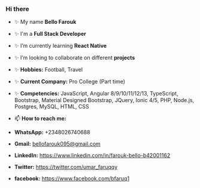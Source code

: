 ### Hi there

- ✨ My name **Bello Farouk**
- ✨ I'm a **Full Stack Developer**
- ✨ I’m currently learning **React Native**
- ✨ I’m looking to collaborate on different **projects**
- ✨ **Hobbies:** Football, Travel
- ✨ **Current Company:** Pro College (Part time)
- ✨ **Competencies:** JavaScript, Angular 8/9/10/11/12/13, TypeScript, Bootstrap, Material Designed Bootstrap, JQuery, Ionic 4/5, PHP, Node.js, Postgres, MySQL, HTML, CSS 


- 📫 **How to reach me:**
- **WhatsApp:** +2348026740688
- **Gmail:** bellofarouk095@gmail.com
- **LinkedIn:** https://www.linkedin.com/in/farouk-bello-b42001162
- **Twitter:** https://twitter.com/umar_faruqqy
- **facebook:** https://www.facebook.com/bfaruq1

<!---
Faruq2019/Faruq2019 is a ✨ special ✨ repository because its `README.md` (this file) appears on your GitHub profile.
You can click the Preview link to take a look at your changes.
--->
